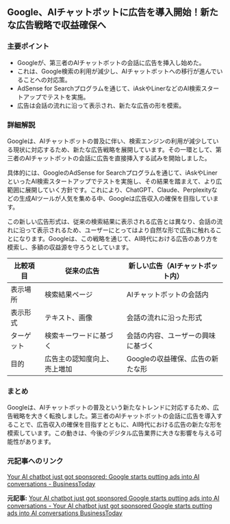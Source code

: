 ## Google、AIチャットボットに広告を導入開始！新たな広告戦略で収益確保へ

### 主要ポイント

* Googleが、第三者のAIチャットボットの会話に広告を挿入し始めた。
* これは、Google検索の利用が減少し、AIチャットボットへの移行が進んでいることへの対応策。
* AdSense for Searchプログラムを通じて、iAskやLinerなどのAI検索スタートアップでテストを実施。
* 広告は会話の流れに沿って表示され、新たな広告の形を模索。

### 詳細解説

Googleは、AIチャットボットの普及に伴い、検索エンジンの利用が減少している現状に対応するため、新たな広告戦略を展開しています。その一環として、第三者のAIチャットボットの会話に広告を直接挿入する試みを開始しました。

具体的には、GoogleのAdSense for Searchプログラムを通じて、iAskやLinerといったAI検索スタートアップでテストを実施し、その結果を踏まえて、より広範囲に展開していく方針です。これにより、ChatGPT、Claude、Perplexityなどの生成AIツールが人気を集める中、Googleは広告収入の確保を目指しています。

この新しい広告形式は、従来の検索結果に表示される広告とは異なり、会話の流れに沿って表示されるため、ユーザーにとってはより自然な形で広告に触れることになります。Googleは、この戦略を通じて、AI時代における広告のあり方を模索し、多額の収益源を守ろうとしています。

| 比較項目 | 従来の広告 | 新しい広告（AIチャットボット内） |
| --------------- | ---------------------------------------- | -------------------------------- |
| 表示場所 | 検索結果ページ | AIチャットボットの会話内 |
| 表示形式 | テキスト、画像 | 会話の流れに沿った形式 |
| ターゲット | 検索キーワードに基づく | 会話の内容、ユーザーの興味に基づく |
| 目的 | 広告主の認知度向上、売上増加 | Googleの収益確保、広告の新たな形 |

### まとめ

Googleは、AIチャットボットの普及という新たなトレンドに対応するため、広告戦略を大きく転換しました。第三者のAIチャットボットの会話に広告を導入することで、広告収入の確保を目指すとともに、AI時代における広告の新たな形を模索しています。この動きは、今後のデジタル広告業界に大きな影響を与える可能性があります。

### 元記事へのリンク

[Your AI chatbot just got sponsored: Google starts putting ads into AI conversations - BusinessToday](https://www.businesstoday.in/technology/news/story/your-ai-chatbot-just-got-sponsored-google-starts-putting-ads-into-ai-conversations-427039-2024-05-05)


**元記事:** [Your AI chatbot just got sponsored Google starts putting ads into AI conversations - Your AI chatbot just got sponsored Google starts putting ads into AI conversations BusinessToday](https://www.businesstoday.in/technology/news/story/your-ai-chatbot-just-got-sponsored-google-starts-putting-ads-into-ai-conversations-474740-2025-05-05)
